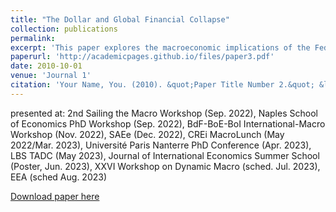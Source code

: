 ```yaml
---
title: "The Dollar and Global Financial Collapse"
collection: publications
permalink:
excerpt: 'This paper explores the macroeconomic implications of the Fed acting as the international lender of last resort to foreign global banks during periods of crisis. To do so, I develop a stylized and tractable model that captures important features of the global financial system in the run up to the 2008 crisis, such as non-US global banks that invest in US assets but are exposed to dollar liquidity shortages. My model highlights the possibility of multiple equilibria, one of which resembles a global financial crisis with a sharp appreciation of the dollar, tighter financial conditions, weaker aggregate demand, and output losses. Moreover, these episodes may be self-fulfilling due to a feedback loop between the exchange rate and banks’ capacity to raise funds. Given that global banks’ liquidity needs are often denominated in dollars, the Fed is better equipped than other central banks to prevent the “bad” equilibrium when the dollar is strong. However, US incentives to intervene -through dollar swap lines- may not be aligned with the rest of the world.'
paperurl: 'http://academicpages.github.io/files/paper3.pdf'
date: 2010-10-01
venue: 'Journal 1'
citation: 'Your Name, You. (2010). &quot;Paper Title Number 2.&quot; &lt;i&gt;Journal 1&lt;/i&gt;. 1(2).'
---
```

presented at: 2nd Sailing the Macro Workshop (Sep. 2022), Naples School of Economics PhD Workshop (Sep. 2022), BdF-BoE-BoI International-Macro Workshop (Nov. 2022), SAEe (Dec. 2022), CREi MacroLunch (May 2022/Mar. 2023), Université Paris Nanterre PhD Conference (Apr. 2023), LBS TADC (May 2023), Journal of International Economics Summer School (Poster, Jun. 2023), XXVI Workshop on Dynamic Macro (sched. Jul. 2023), EEA (sched Aug. 2023)

[Download paper here](http://academicpages.github.io/files/paper3.pdf)
